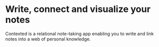 # Write, connect and visualize your notes 
Contexted is a relational note-taking app enabling you to write and link notes into a web of personal knowledge.

